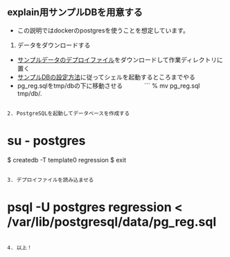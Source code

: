 ## explain用サンプルDBを用意する

* この説明ではdockerのpostgresを使うことを想定しています。

1. データをダウンロードする
  * [サンプルデータのデプロイファイル](pg_reg.sql)をダウンロードして作業ディレクトリに置く
  * [サンプルDBの設定方法](../setup_sampledb_on_pg.md)に従ってシェルを起動するところまでやる
  * pg_reg.sqlをtmp/dbの下に移動させる
　　
　```
   % mv pg_reg.sql tmp/db/.
  ```

2. PostgreSQLを起動してデータベースを作成する
  
  ```
   # su - postgres
   $ createdb -T template0 regression
   $ exit
  ```

3. デプロイファイルを読み込ませる
 
  ```
   # psql -U postgres regression < /var/lib/postgresql/data/pg_reg.sql
  ```

4. 以上！
